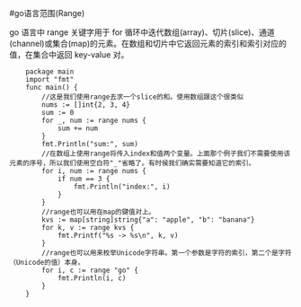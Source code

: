 #go语言范围(Range)

go 语言中 range 关键字用于 for 循环中迭代数组(array)、切片(slice)、通道(channel)或集合(map)的元素。在数组和切片中它返回元素的索引和索引对应的值，在集合中返回 key-value 对。

		package main
		import "fmt"
		func main() {
		    //这是我们使用range去求一个slice的和。使用数组跟这个很类似
		    nums := []int{2, 3, 4}
		    sum := 0
		    for _, num := range nums {
		        sum += num
		    }
		    fmt.Println("sum:", sum)
		    //在数组上使用range将传入index和值两个变量。上面那个例子我们不需要使用该元素的序号，所以我们使用空白符"_"省略了。有时侯我们确实需要知道它的索引。
		    for i, num := range nums {
		        if num == 3 {
		            fmt.Println("index:", i)
		        }
		    }
		    //range也可以用在map的键值对上。
		    kvs := map[string]string{"a": "apple", "b": "banana"}
		    for k, v := range kvs {
		        fmt.Printf("%s -> %s\n", k, v)
		    }
		    //range也可以用来枚举Unicode字符串。第一个参数是字符的索引，第二个是字符（Unicode的值）本身。
		    for i, c := range "go" {
		        fmt.Println(i, c)
		    }
		}